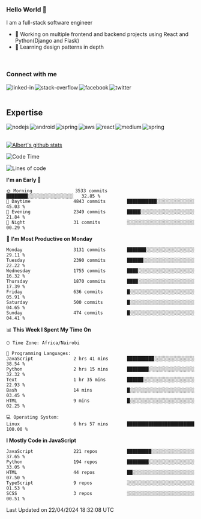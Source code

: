 

### Hello World 👋
I am a full-stack software engineer
- 🔭 Working on multiple frontend and backend projects using React and Python(Django and Flask)
- 🌱 Learning design patterns in depth

<br>

### Connect with me

[<img align="left" alt="linked-in" src="https://img.shields.io/badge/linkedin-%230077B5.svg?&style=for-the-badge&logo=linkedin&logoColor=white" />](https://www.linkedin.com/in/albert-byrone/)

<!-- [<img align="left" alt="medium" src="https://img.shields.io/badge/medium-%2312100E.svg?&style=for-the-badge&logo=medium&logoColor=white" />](https://56faisal.medium.com/) -->

[<img align="left" alt="stack-overflow" src="https://img.shields.io/badge/stack%20overflow-FE7A16?logo=stack-overflow&logoColor=white&style=for-the-badge" />](https://stackoverflow.com/users/11916317/albert-byrone)

[<img align="left" alt="facebook" src="https://img.shields.io/badge/facebook-%231877F2.svg?&style=for-the-badge&logo=facebook&logoColor=white" />](https://web.facebook.com/albert.byrone.1/)

[<img align="left" alt="twitter" src="https://img.shields.io/badge/twitter-%231DA1F2.svg?&style=for-the-badge&logo=twitter&logoColor=white" />](https://twitter.com/byrone_albert)

<br>

<br>

## Expertise
<img align="left" alt="nodejs" src="https://img.shields.io/badge/python%20-%2343853D.svg?&style=for-the-badge&logo=node.js&logoColor=white" />
<img align="left" alt="android" src="https://img.shields.io/badge/Flask-3DDC84?logo=android&logoColor=white&style=for-the-badge" />
<img align="left" alt="spring" src="https://img.shields.io/badge/drf%20-%236DB33F.svg?&style=for-the-badge&logo=spring&logoColor=white" />
<img align="left" alt="aws" src="https://img.shields.io/badge/django%20AWS-%23232F3E?logo=amazon-aws&logoColor=white&style=for-the-badge" />
<img align="left" alt="react" src="https://img.shields.io/badge/react%20-%2320232a.svg?&style=for-the-badge&logo=react&logoColor=%2361DAFB" />
<img align="left" alt="medium" src="https://img.shields.io/badge/Angular-%23316192.svg?&style=for-the-badge&logo=postgresql&logoColor=white" />
<img align="left" alt="spring" src="https://img.shields.io/badge/Javascript%20-%236DB33F.svg?&style=for-the-badge&logo=spring&logoColor=white" />
<br>
<br>


[![Albert's github stats](https://github-readme-stats.vercel.app/api?username=Albert-Byrone&count_private=true&show_icons=true&theme=radical&hide_rank=false)](https://github.com/anuraghazra/github-readme-stats)

<!-- [![Top Langs](https://github-readme-stats.vercel.app/api/top-langs/?username=Albert-Byrone&layout=compact)](https://github.com/anuraghazra/github-readme-stats) -->

<!--
**Albert-Byrone/Albert-Byrone** is a ✨ _special_ ✨ repository because its `README.md` (this file) appears on your GitHub profile.

Here are some ideas to get you started:

- 🔭 I’m currently working on ...
- 🌱 I’m currently learning ...
- 👯 I’m looking to collaborate on ...
- 🤔 I’m looking for help with ...
- 💬 Ask me about ...
- 📫 How to reach me: ...
- 😄 Pronouns: ...
- ⚡ Fun fact: ...
-->


<!--START_SECTION:waka-->
![Code Time](http://img.shields.io/badge/Code%20Time-1%2C103%20hrs%202%20mins-blue)

![Lines of code](https://img.shields.io/badge/From%20Hello%20World%20I%27ve%20Written-65.0%20million%20lines%20of%20code-blue)

**I'm an Early 🐤** 

```text
🌞 Morning                3533 commits        ████████░░░░░░░░░░░░░░░░░   32.85 % 
🌆 Daytime                4843 commits        ███████████░░░░░░░░░░░░░░   45.03 % 
🌃 Evening                2349 commits        █████░░░░░░░░░░░░░░░░░░░░   21.84 % 
🌙 Night                  31 commits          ░░░░░░░░░░░░░░░░░░░░░░░░░   00.29 % 
```
📅 **I'm Most Productive on Monday** 

```text
Monday                   3131 commits        ███████░░░░░░░░░░░░░░░░░░   29.11 % 
Tuesday                  2390 commits        ██████░░░░░░░░░░░░░░░░░░░   22.22 % 
Wednesday                1755 commits        ████░░░░░░░░░░░░░░░░░░░░░   16.32 % 
Thursday                 1870 commits        ████░░░░░░░░░░░░░░░░░░░░░   17.39 % 
Friday                   636 commits         █░░░░░░░░░░░░░░░░░░░░░░░░   05.91 % 
Saturday                 500 commits         █░░░░░░░░░░░░░░░░░░░░░░░░   04.65 % 
Sunday                   474 commits         █░░░░░░░░░░░░░░░░░░░░░░░░   04.41 % 
```


📊 **This Week I Spent My Time On** 

```text
🕑︎ Time Zone: Africa/Nairobi

💬 Programming Languages: 
JavaScript               2 hrs 41 mins       ██████████░░░░░░░░░░░░░░░   38.54 % 
Python                   2 hrs 15 mins       ████████░░░░░░░░░░░░░░░░░   32.32 % 
Text                     1 hr 35 mins        ██████░░░░░░░░░░░░░░░░░░░   22.93 % 
Bash                     14 mins             █░░░░░░░░░░░░░░░░░░░░░░░░   03.45 % 
HTML                     9 mins              █░░░░░░░░░░░░░░░░░░░░░░░░   02.25 % 

💻 Operating System: 
Linux                    6 hrs 57 mins       █████████████████████████   100.00 % 
```

**I Mostly Code in JavaScript** 

```text
JavaScript               221 repos           █████████░░░░░░░░░░░░░░░░   37.65 % 
Python                   194 repos           ████████░░░░░░░░░░░░░░░░░   33.05 % 
HTML                     44 repos            ██░░░░░░░░░░░░░░░░░░░░░░░   07.50 % 
TypeScript               9 repos             ░░░░░░░░░░░░░░░░░░░░░░░░░   01.53 % 
SCSS                     3 repos             ░░░░░░░░░░░░░░░░░░░░░░░░░   00.51 % 
```




 Last Updated on 22/04/2024 18:32:08 UTC
<!--END_SECTION:waka-->
